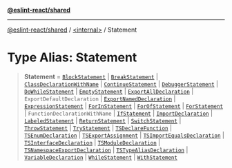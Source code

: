 [**@eslint-react/shared**](../../README.md)

***

[@eslint-react/shared](../../README.md) / [\<internal\>](../README.md) / Statement

# Type Alias: Statement

> **Statement** = [`BlockStatement`](../interfaces/BlockStatement.md) \| [`BreakStatement`](../interfaces/BreakStatement.md) \| [`ClassDeclarationWithName`](../interfaces/ClassDeclarationWithName.md) \| [`ContinueStatement`](../interfaces/ContinueStatement.md) \| [`DebuggerStatement`](../interfaces/DebuggerStatement.md) \| [`DoWhileStatement`](../interfaces/DoWhileStatement.md) \| [`EmptyStatement`](../interfaces/EmptyStatement.md) \| [`ExportAllDeclaration`](../interfaces/ExportAllDeclaration.md) \| `ExportDefaultDeclaration` \| [`ExportNamedDeclaration`](ExportNamedDeclaration.md) \| [`ExpressionStatement`](../interfaces/ExpressionStatement.md) \| [`ForInStatement`](../interfaces/ForInStatement.md) \| [`ForOfStatement`](../interfaces/ForOfStatement.md) \| [`ForStatement`](../interfaces/ForStatement.md) \| `FunctionDeclarationWithName` \| [`IfStatement`](../interfaces/IfStatement.md) \| [`ImportDeclaration`](../interfaces/ImportDeclaration.md) \| [`LabeledStatement`](../interfaces/LabeledStatement.md) \| [`ReturnStatement`](../interfaces/ReturnStatement.md) \| [`SwitchStatement`](../interfaces/SwitchStatement.md) \| [`ThrowStatement`](../interfaces/ThrowStatement.md) \| [`TryStatement`](../interfaces/TryStatement.md) \| [`TSDeclareFunction`](TSDeclareFunction.md) \| [`TSEnumDeclaration`](../interfaces/TSEnumDeclaration.md) \| [`TSExportAssignment`](../interfaces/TSExportAssignment.md) \| [`TSImportEqualsDeclaration`](TSImportEqualsDeclaration.md) \| [`TSInterfaceDeclaration`](../interfaces/TSInterfaceDeclaration.md) \| [`TSModuleDeclaration`](TSModuleDeclaration.md) \| [`TSNamespaceExportDeclaration`](../interfaces/TSNamespaceExportDeclaration.md) \| [`TSTypeAliasDeclaration`](../interfaces/TSTypeAliasDeclaration.md) \| [`VariableDeclaration`](VariableDeclaration.md) \| [`WhileStatement`](../interfaces/WhileStatement.md) \| [`WithStatement`](../interfaces/WithStatement.md)
